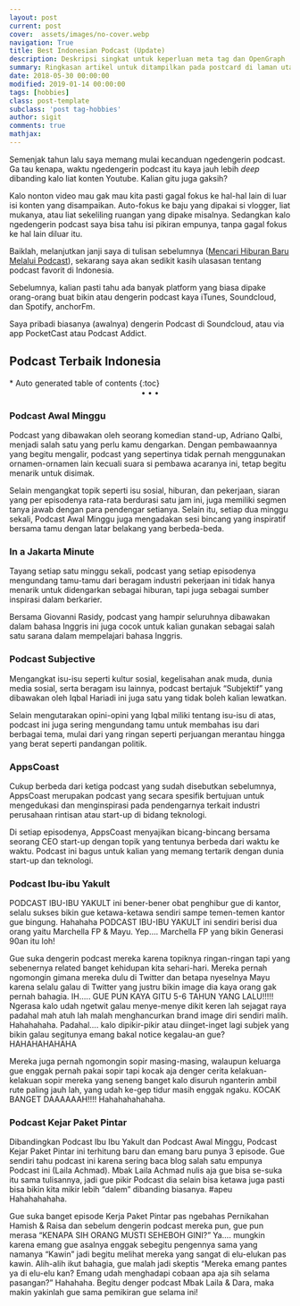 ```yaml
---
layout: post
current: post
cover:  assets/images/no-cover.webp
navigation: True
title: Best Indonesian Podcast (Update)
description: Deskripsi singkat untuk keperluan meta tag dan OpenGraph
summary: Ringkasan artikel untuk ditampilkan pada postcard di laman utama, topik, dan artikel terkait.
date: 2018-05-30 00:00:00
modified: 2019-01-14 00:00:00
tags: [hobbies]
class: post-template
subclass: 'post tag-hobbies'
author: sigit
comments: true
mathjax:
---
```


Semenjak tahun lalu saya memang mulai kecanduan ngedengerin podcast. Ga tau kenapa, waktu ngedengerin podcast itu kaya jauh lebih *deep* dibanding kalo liat konten Youtube. Kalian gitu juga gaksih?

Kalo nonton video mau gak mau kita pasti gagal fokus ke hal-hal lain di luar isi konten yang disampaikan. Auto-fokus ke baju yang dipakai si vlogger, liat mukanya, atau liat sekeliling ruangan yang dipake misalnya. Sedangkan kalo ngedengerin podcast saya bisa tahu isi pikiran empunya, tanpa gagal fokus ke hal lain diluar itu.

Baiklah, melanjutkan janji saya di tulisan sebelumnya ([Mencari Hiburan Baru Melalui Podcast](/cari-hiburan-baru-melalui-podcast)), sekarang saya akan sedikit kasih ulasasan tentang podcast favorit di Indonesia.

Sebelumnya, kalian pasti tahu ada banyak platform yang biasa dipake orang-orang buat bikin atau dengerin podcast kaya iTunes, Soundcloud, dan Spotify, anchorFm.

Saya pribadi biasanya (awalnya) dengerin Podcast di Soundcloud, atau via app PocketCast atau Podcast Addict.

<h2> Podcast Terbaik Indonesia </h2>
* Auto generated table of contents
{:toc}

<center>•   •   •</center>

### Podcast Awal Minggu

Podcast yang dibawakan oleh seorang komedian stand-up, Adriano Qalbi, menjadi salah satu yang perlu kamu dengarkan. Dengan pembawaannya yang begitu mengalir, podcast yang sepertinya tidak pernah menggunakan ornamen-ornamen lain kecuali suara si pembawa acaranya ini, tetap begitu menarik untuk disimak.

Selain mengangkat topik seperti isu sosial, hiburan, dan pekerjaan, siaran yang per episodenya rata-rata berdurasi satu jam ini, juga memiliki segmen tanya jawab dengan para pendengar setianya. Selain itu, setiap dua minggu sekali, Podcast Awal Minggu juga mengadakan sesi bincang yang inspiratif bersama tamu dengan latar belakang yang berbeda-beda.  

### In a Jakarta Minute

Tayang setiap satu minggu sekali, podcast yang setiap episodenya mengundang tamu-tamu dari beragam industri pekerjaan ini tidak hanya menarik untuk didengarkan sebagai hiburan, tapi juga sebagai sumber inspirasi dalam berkarier.

Bersama Giovanni Rasidy, podcast yang hampir seluruhnya dibawakan dalam bahasa Inggris ini juga cocok untuk kalian gunakan sebagai salah satu sarana dalam mempelajari bahasa Inggris. 

### Podcast Subjective

Mengangkat isu-isu seperti kultur sosial, kegelisahan anak muda, dunia media sosial, serta beragam isu lainnya, podcast bertajuk “Subjektif” yang dibawakan oleh Iqbal Hariadi ini juga satu yang tidak boleh kalian lewatkan.

Selain mengutarakan opini-opini yang Iqbal miliki tentang isu-isu di atas, podcast ini juga sering mengundang tamu untuk membahas isu dari berbagai tema, mulai dari yang ringan seperti perjuangan merantau hingga yang berat seperti pandangan politik. 

### AppsCoast

Cukup berbeda dari ketiga podcast yang sudah disebutkan sebelumnya, AppsCoast merupakan podcast yang secara spesifik bertujuan untuk mengedukasi dan menginspirasi pada pendengarnya terkait industri perusahaan rintisan atau start-up di bidang teknologi.

Di setiap episodenya, AppsCoast menyajikan bicang-bincang bersama seorang CEO start-up dengan topik yang tentunya berbeda dari waktu ke waktu. Podcast ini bagus untuk kalian yang memang tertarik dengan dunia start-up dan teknologi.

### Podcast Ibu-ibu Yakult

PODCAST IBU-IBU YAKULT ini bener-bener obat penghibur gue di kantor, selalu sukses bikin gue ketawa-ketawa sendiri sampe temen-temen kantor gue bingung. Hahahaha    PODCAST IBU-IBU YAKULT ini sendiri berisi dua orang yaitu Marchella FP & Mayu. Yep…. Marchella FP yang bikin Generasi 90an itu loh!

Gue suka dengerin podcast mereka karena topiknya ringan-ringan tapi yang sebenernya related banget kehidupan kita sehari-hari. Mereka pernah ngomongin gimana mereka dulu di Twitter dan betapa nyeselnya Mayu karena selalu galau di Twitter yang justru bikin image dia kaya orang gak pernah bahagia. IH….. GUE PUN KAYA GITU 5-6 TAHUN YANG LALU!!!!! Ngerasa kalo udah ngetwit galau menye-menye dikit keren lah sejagat raya padahal mah atuh lah malah menghancurkan brand image diri sendiri malih. Hahahahaha. Padahal…. kalo dipikir-pikir atau diinget-inget lagi subjek yang bikin galau segitunya emang bakal notice kegalau-an gue? HAHAHAHAHAHA  

Mereka juga pernah ngomongin sopir masing-masing, walaupun keluarga gue enggak pernah pakai sopir tapi kocak aja denger cerita kelakuan-kelakuan sopir mereka yang seneng banget kalo disuruh nganterin ambil rute paling jauh lah, yang udah ke-gep tidur masih enggak ngaku. KOCAK BANGET DAAAAAAH!!!! Hahahahahahaha.

### Podcast Kejar Paket Pintar

Dibandingkan Podcast Ibu Ibu Yakult dan Podcast Awal Minggu, Podcast Kejar Paket Pintar ini terhitung baru dan emang baru punya 3 episode. Gue sendiri tahu podcast ini karena sering baca blog salah satu empunya Podcast ini (Laila Achmad). Mbak Laila Achmad nulis aja gue bisa se-suka itu sama tulisannya, jadi gue pikir Podcast dia selain bisa ketawa juga pasti bisa bikin kita mikir lebih “dalem” dibanding biasanya. #apeu Hahahahahaha.

Gue suka banget episode Kerja Paket Pintar pas ngebahas Pernikahan Hamish & Raisa dan sebelum dengerin podcast mereka pun, gue pun merasa “KENAPA SIH ORANG MUSTI SEHEBOH GINI?” Ya…. mungkin karena emang gue asalnya enggak sebegitu pengennya sama yang namanya “Kawin” jadi begitu melihat mereka yang sangat di elu-elukan pas kawin. Alih-alih ikut bahagia, gue malah jadi skeptis “Mereka emang pantes ya di elu-elu kan? Emang udah menghadapi cobaan apa aja sih selama pasangan?” Hahahaha. Begitu denger podcast Mbak Laila & Dara, maka makin yakinlah gue sama pemikiran gue selama ini!   

